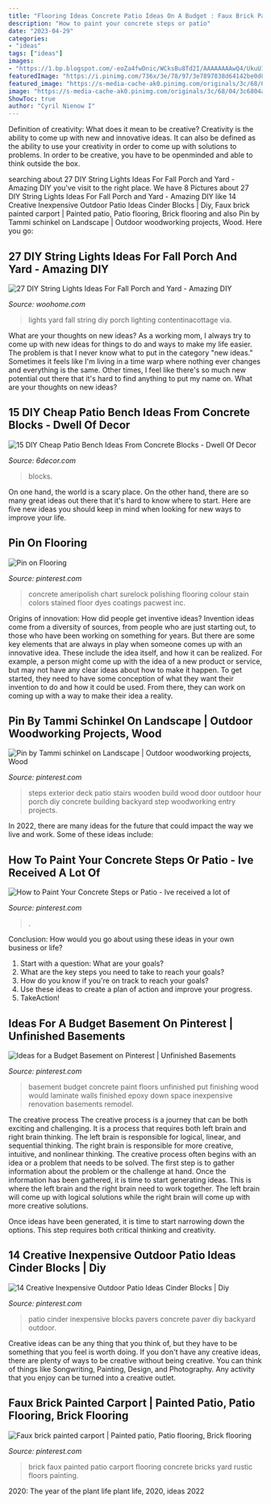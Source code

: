 ```yaml
---
title: "Flooring Ideas Concrete Patio Ideas On A Budget : Faux Brick Painted Carport"
description: "How to paint your concrete steps or patio"
date: "2023-04-29"
categories:
- "ideas"
tags: ["ideas"]
images:
- "https://1.bp.blogspot.com/-eoZa4fwDnic/WCksBu8Td2I/AAAAAAAAwQ4/UkuU11z2qT4o8GbH-Xyipq5jV4Z2YTtuACLcB/s1600/535353535.jpg"
featuredImage: "https://i.pinimg.com/736x/3e/78/97/3e7897838d64142be0d87eca6e6d3e33--patio-stairs-backyard-ideas.jpg"
featured_image: "https://s-media-cache-ak0.pinimg.com/originals/3c/68/04/3c6804aa4af1c55856463a654d1735fd.jpg"
image: "https://s-media-cache-ak0.pinimg.com/originals/3c/68/04/3c6804aa4af1c55856463a654d1735fd.jpg"
ShowToc: true
author: "Cyril Nienow I"
---
```



Definition of creativity: What does it mean to be creative?
Creativity is the ability to come up with new and innovative ideas. It can also be defined as the ability to use your creativity in order to come up with solutions to problems. In order to be creative, you have to be openminded and able to think outside the box.

	

		
searching about 27 DIY String Lights Ideas For Fall Porch and Yard - Amazing DIY you've visit to the right place. We have 8 Pictures about 27 DIY String Lights Ideas For Fall Porch and Yard - Amazing DIY like 14 Creative Inexpensive Outdoor Patio Ideas Cinder Blocks | Diy, Faux brick painted carport | Painted patio, Patio flooring, Brick flooring and also Pin by Tammi schinkel on Landscape | Outdoor woodworking projects, Wood. Here you go:
		
    
## 27 DIY String Lights Ideas For Fall Porch And Yard - Amazing DIY

<img loading=lazy src="http://www.woohome.com/wp-content/uploads/2017/09/string-lighting-ideas-for-Fall-yard-and-garden-18.jpg" onerror="this.onerror=null;this.src='https://tse4.mm.bing.net/th?id=OIP.4wpjwXSjW3xLxu0gH2sedQHaHa&amp;pid=15.1';" alt="27 DIY String Lights Ideas For Fall Porch and Yard - Amazing DIY">

_Source: woohome.com_

>lights yard fall string diy porch lighting contentinacottage via. 

	

What are your thoughts on new ideas?
As a working mom, I always try to come up with new ideas for things to do and ways to make my life easier. The problem is that I never know what to put in the category "new ideas." Sometimes it feels like I'm living in a time warp where nothing ever changes and everything is the same. Other times, I feel like there's so much new potential out there that it's hard to find anything to put my name on. What are your thoughts on new ideas?

    
## 15 DIY Cheap Patio Bench Ideas From Concrete Blocks - Dwell Of Decor

<img loading=lazy src="https://1.bp.blogspot.com/-eoZa4fwDnic/WCksBu8Td2I/AAAAAAAAwQ4/UkuU11z2qT4o8GbH-Xyipq5jV4Z2YTtuACLcB/s1600/535353535.jpg" onerror="this.onerror=null;this.src='https://tse4.mm.bing.net/th?id=OIP.IOb1B4eYc7knGxOsrKx6iwHaHa&amp;pid=15.1';" alt="15 DIY Cheap Patio Bench Ideas From Concrete Blocks - Dwell Of Decor">

_Source: 6decor.com_

>blocks. 

	

On one hand, the world is a scary place. On the other hand, there are so many great ideas out there that it's hard to know where to start. Here are five new ideas you should keep in mind when looking for new ways to improve your life.

    
## Pin On Flooring

<img loading=lazy src="https://i.pinimg.com/736x/51/1b/0e/511b0eb83b71d164b35979b4113ce6ac--stain-colors-concrete-floors.jpg" onerror="this.onerror=null;this.src='https://tse3.mm.bing.net/th?id=OIP.Uq1UcXxEZ4YvuTVyqP-NgQHaMC&amp;pid=15.1';" alt="Pin on Flooring">

_Source: pinterest.com_

>concrete ameripolish chart surelock polishing flooring colour stain colors stained floor dyes coatings pacwest inc. 

	

Origins of innovation: How did people get inventive ideas?
Invention ideas come from a diversity of sources, from people who are just starting out, to those who have been working on something for years. But there are some key elements that are always in play when someone comes up with an innovative idea. These include the idea itself, and how it can be realized. For example, a person might come up with the idea of a new product or service, but may not have any clear ideas about how to make it happen. To get started, they need to have some conception of what they want their invention to do and how it could be used. From there, they can work on coming up with a way to make their idea a reality.

    
## Pin By Tammi Schinkel On Landscape | Outdoor Woodworking Projects, Wood

<img loading=lazy src="https://i.pinimg.com/736x/3e/78/97/3e7897838d64142be0d87eca6e6d3e33--patio-stairs-backyard-ideas.jpg" onerror="this.onerror=null;this.src='https://tse3.mm.bing.net/th?id=OIP.9zQ3Mw4zzxKKky-2Mn0jkgHaJ5&amp;pid=15.1';" alt="Pin by Tammi schinkel on Landscape | Outdoor woodworking projects, Wood">

_Source: pinterest.com_

>steps exterior deck patio stairs wooden build wood door outdoor hour porch diy concrete building backyard step woodworking entry projects. 

	

In 2022, there are many ideas for the future that could impact the way we live and work. Some of these ideas include:

    
## How To Paint Your Concrete Steps Or Patio - Ive Received A Lot Of

<img loading=lazy src="https://i.pinimg.com/736x/ba/7e/71/ba7e71df9b6cc597529e2965f887492f.jpg" onerror="this.onerror=null;this.src='https://tse4.mm.bing.net/th?id=OIP.PKW9QWmYZcVzfoVaJAmrkwHaKZ&amp;pid=15.1';" alt="How to Paint Your Concrete Steps or Patio - Ive received a lot of">

_Source: pinterest.com_

>. 

	

Conclusion: How would you go about using these ideas in your own business or life?
1. Start with a question: What are your goals? 
2. What are the key steps you need to take to reach your goals? 
3. How do you know if you're on track to reach your goals? 
4. Use these ideas to create a plan of action and improve your progress. 
5. TakeAction!

    
## Ideas For A Budget Basement On Pinterest | Unfinished Basements

<img loading=lazy src="https://s-media-cache-ak0.pinimg.com/originals/3c/68/04/3c6804aa4af1c55856463a654d1735fd.jpg" onerror="this.onerror=null;this.src='https://tse1.mm.bing.net/th?id=OIP.mNkpRhi9vmInMDxzzTkufQAAAA&amp;pid=15.1';" alt="Ideas for a Budget Basement on Pinterest | Unfinished Basements">

_Source: pinterest.com_

>basement budget concrete paint floors unfinished put finishing wood would laminate walls finished epoxy down space inexpensive renovation basements remodel. 

	

The creative process
The creative process is a journey that can be both exciting and challenging. It is a process that requires both left brain and right brain thinking. The left brain is responsible for logical, linear, and sequential thinking. The right brain is responsible for more creative, intuitive, and nonlinear thinking.
The creative process often begins with an idea or a problem that needs to be solved. The first step is to gather information about the problem or the challenge at hand. Once the information has been gathered, it is time to start generating ideas. This is where the left brain and the right brain need to work together. The left brain will come up with logical solutions while the right brain will come up with more creative solutions.

Once ideas have been generated, it is time to start narrowing down the options. This step requires both critical thinking and creativity.

    
## 14 Creative Inexpensive Outdoor Patio Ideas Cinder Blocks | Diy

<img loading=lazy src="https://i.pinimg.com/736x/07/26/6d/07266d88d8b0461918b801929d2d7c00.jpg" onerror="this.onerror=null;this.src='https://tse1.mm.bing.net/th?id=OIP.RGYSXHSJq2LygYqI_RxrqgHaMc&amp;pid=15.1';" alt="14 Creative Inexpensive Outdoor Patio Ideas Cinder Blocks | Diy">

_Source: pinterest.com_

>patio cinder inexpensive blocks pavers concrete paver diy backyard outdoor. 

	

Creative ideas can be any thing that you think of, but they have to be something that you feel is worth doing. If you don't have any creative ideas, there are plenty of ways to be creative without being creative. You can think of things like Songwriting, Painting, Design, and Photography. Any activity that you enjoy can be turned into a creative outlet.

    
## Faux Brick Painted Carport | Painted Patio, Patio Flooring, Brick Flooring

<img loading=lazy src="https://i.pinimg.com/736x/f1/9a/6e/f19a6e517f8c69df3935f96dd3561659.jpg" onerror="this.onerror=null;this.src='https://tse2.mm.bing.net/th?id=OIP.5oad9H4wKoTo1A4ypS-SGQHaNK&amp;pid=15.1';" alt="Faux brick painted carport | Painted patio, Patio flooring, Brick flooring">

_Source: pinterest.com_

>brick faux painted patio carport flooring concrete bricks yard rustic floors painting. 

	

2020: The year of the plant life
plant life, 2020, ideas 2022

